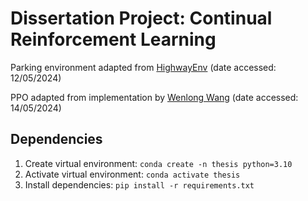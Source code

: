 # Dissertation Project: Continual Reinforcement Learning

Parking environment adapted from [HighwayEnv](https://github.com/eleurent/highway-env) (date accessed: 12/05/2024)

PPO adapted from implementation by [Wenlong Wang](https://github.com/realwenlongwang/PPO-Single-File-Notebook-Implementation) (date accessed: 14/05/2024)

## Dependencies

1. Create virtual environment: `conda create -n thesis python=3.10`
2. Activate virtual environment: `conda activate thesis`
3. Install dependencies: `pip install -r requirements.txt`
